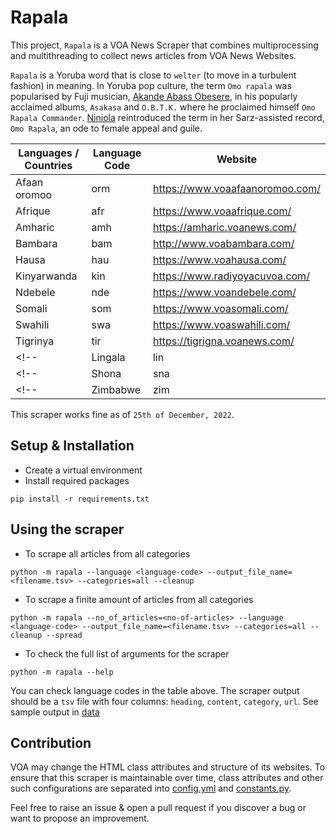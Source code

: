 # Rapala

This project, `Rapala` is a VOA News Scraper that combines multiprocessing and multithreading to collect news articles from VOA News Websites. 

`Rapala` is a Yoruba word that is close to `welter` (to move in a turbulent fashion) in meaning. In Yoruba pop culture, the term `Omo rapala` was popularised by Fuji musician, [Akande Abass Obesere](https://en.wikipedia.org/wiki/Obesere), in his popularly acclaimed albums, `Asakasa` and `O.B.T.K.` where he proclaimed himself `Omo Rapala Commander`. [Niniola](https://en.wikipedia.org/wiki/Niniola) reintroduced the term in her Sarz-assisted record, `Omo Rapala`, an ode to female appeal and guile.

| Languages / Countries | Language Code | Website |
| --------- | ------------- | ------- |
| Afaan oromoo | orm | https://www.voaafaanoromoo.com/ |
| Afrique | afr | https://www.voaafrique.com/ |
| Amharic | amh | https://amharic.voanews.com/ |
| Bambara | bam | http://www.voabambara.com/ |
| Hausa | hau | https://www.voahausa.com/ |
| Kinyarwanda | kin | https://www.radiyoyacuvoa.com/ |
| Ndebele | nde | https://www.voandebele.com/ |
| Somali | som | https://www.voasomali.com/ |
| Swahili | swa | https://www.voaswahili.com/ |
| Tigrinya | tir | https://tigrigna.voanews.com/ |
<!-- | Lingala | lin | https://www.voalingala.com/ | -->
<!-- | Shona | sna | www.voashona.com | -->
<!-- | Zimbabwe | zim | https://www.voazimbabwe.com/ | -->

This scraper works fine as of `25th of December, 2022`.

## Setup & Installation
- Create a virtual environment 
-  Install required packages
```
pip install -r requirements.txt
```

## Using the scraper
- To scrape all articles from all categories
```
python -m rapala --language <language-code> --output_file_name=<filename.tsv> --categories=all --cleanup
```
- To scrape a finite amount of articles from all categories
```
python -m rapala --no_of_articles=<no-of-articles> --language <language-code> --output_file_name=<filename.tsv> --categories=all --cleanup --spread
```
- To check the full list of arguments for the scraper
```
python -m rapala --help
```

You can check language codes in the table above.
The scraper output should be a `tsv` file with four columns: `heading`, `content`, `category`, `url`. See sample output in [data](data/)

## Contribution
VOA may change the HTML class attributes and structure of its websites. To ensure that this scraper is maintainable over time, class attributes and other such configurations are separated into [config.yml](config.yml) and [constants.py](src/constants.py).

Feel free to raise an issue & open a pull request if you discover a bug or want to propose an improvement.
